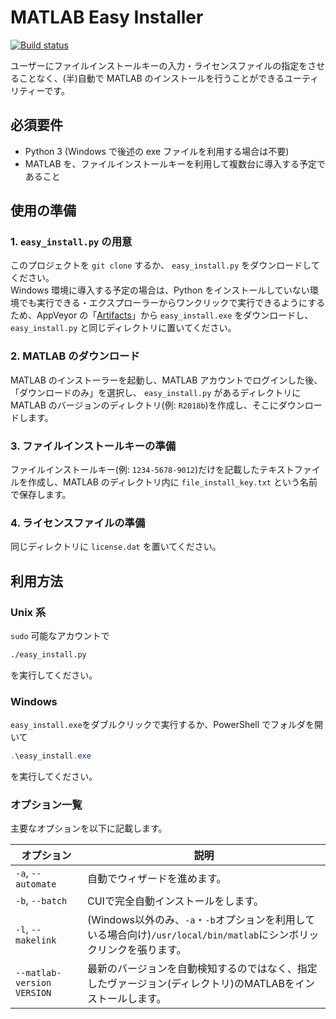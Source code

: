 # MATLAB Easy Installer

[![Build status](https://ci.appveyor.com/api/projects/status/u2h57pek9jlilotx/branch/master?svg=true)](https://ci.appveyor.com/project/tats-u/matlab-easy-installer/branch/master)

ユーザーにファイルインストールキーの入力・ライセンスファイルの指定をさせることなく、(半)自動で MATLAB のインストールを行うことができるユーティリティーです。

## 必須要件

- Python 3 (Windows で後述の exe ファイルを利用する場合は不要)
- MATLAB を、ファイルインストールキーを利用して複数台に導入する予定であること

## 使用の準備

### 1. `easy_install.py` の用意

このプロジェクトを `git clone` するか、 `easy_install.py` をダウンロードしてください。  
Windows 環境に導入する予定の場合は、Python をインストールしていない環境でも実行できる・エクスプローラーからワンクリックで実行できるようにするため、AppVeyor の「[Artifacts](https://ci.appveyor.com/project/tats-u/matlab-easy-installer/build/artifacts)」から `easy_install.exe` をダウンロードし、 `easy_install.py` と同じディレクトリに置いてください。

### 2. MATLAB のダウンロード

MATLAB のインストーラーを起動し、MATLAB アカウントでログインした後、「ダウンロードのみ」を選択し、 `easy_install.py` があるディレクトリに MATLAB のバージョンのディレクトリ(例: `R2018b`)を作成し、そこにダウンロードします。

### 3. ファイルインストールキーの準備

ファイルインストールキー(例: `1234-5678-9012`)だけを記載したテキストファイルを作成し、MATLAB のディレクトリ内に `file_install_key.txt` という名前で保存します。

### 4. ライセンスファイルの準備

同じディレクトリに `license.dat` を置いてください。

## 利用方法

### Unix 系

`sudo` 可能なアカウントで

```bash
./easy_install.py
```

を実行してください。

### Windows

`easy_install.exe`をダブルクリックで実行するか、PowerShell でフォルダを開いて

```powershell
.\easy_install.exe
```

を実行してください。

### オプション一覧

主要なオプションを以下に記載します。

| オプション                 | 説明                                                                                                                 |
| -------------------------- | -------------------------------------------------------------------------------------------------------------------- |
| `-a`, `--automate`         | 自動でウィザードを進めます。                                                                                         |
| `-b`, `--batch`            | CUIで完全自動インストールをします。                                                                                  |
| `-l`, `--makelink`         | (Windows以外のみ、`-a`・`-b`オプションを利用している場合向け)`/usr/local/bin/matlab`にシンボリックリンクを張ります。 |
| `--matlab-version VERSION` | 最新のバージョンを自動検知するのではなく、指定したヴァージョン(ディレクトリ)のMATLABをインストールします。           |
